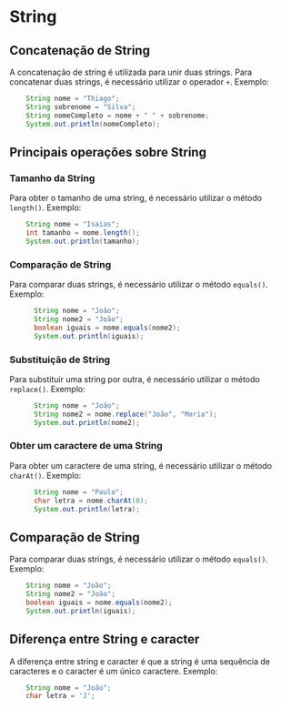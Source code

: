 
# String
  ## Concatenação de String
 
   A concatenação de string é utilizada para unir duas strings. Para concatenar duas strings, é necessário utilizar o operador ```+```. Exemplo:

````java
    String nome = "Thiago";
    String sobrenome = "Silva";
    String nomeCompleto = nome + " " + sobrenome;
    System.out.println(nomeCompleto);
````

  ## Principais operações sobre String
   ### Tamanho da String

   Para obter o tamanho de uma string, é necessário utilizar o método ```length()```. Exemplo:

  ```java
      String nome = "Isaias";
      int tamanho = nome.length();
      System.out.println(tamanho);
   `````

### Comparação de String

Para comparar duas strings, é necessário utilizar o método ```equals()```. Exemplo:

```java
      String nome = "João";
      String nome2 = "João";
      boolean iguais = nome.equals(nome2);
      System.out.println(iguais);
 ```

### Substituição de String

Para substituir uma string por outra, é necessário utilizar o método ```replace()```. Exemplo:

```java
      String nome = "João";
      String nome2 = nome.replace("João", "Maria");
      System.out.println(nome2);
 ```

### Obter um caractere de uma String

Para obter um caractere de uma string, é necessário utilizar o método ```charAt()```. Exemplo:

```java
      String nome = "Paulo";
      char letra = nome.charAt(0);
      System.out.println(letra);
```

  ## Comparação de String

   Para comparar duas strings, é necessário utilizar o método ```equals()```. Exemplo:

```java
    String nome = "João";
    String nome2 = "João";
    boolean iguais = nome.equals(nome2);
    System.out.println(iguais);
```

  ## Diferença entre String e caracter

A diferença entre string e caracter é que a string é uma sequência de caracteres e o caracter é um único caractere. Exemplo:

```java
    String nome = "João";
    char letra = 'J';
```